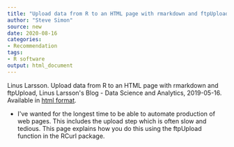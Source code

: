 ```yaml
---
title: "Upload data from R to an HTML page with rmarkdown and ftpUpload"
author: "Steve Simon"
source: new
date: 2020-08-16
categories:
- Recommendation
tags:
- R software
output: html_document
---
```


Linus Larsson. Upload data from R to an HTML page with rmarkdown and ftpUpload, Linus Larsson's Blog - Data Science and Analytics, 2019-05-16. Available in [html format](https://lynuhs.com/upload-data-from-r-to-an-html-page-with-rmarkdown-and-ftpupload/).

<!---More--->

+ I've wanted for the longest time to be able to automate production of web pages. This includes the upload step which is often slow and tedious. This page explains how you do this using the ftpUpload function in the RCurl package.
